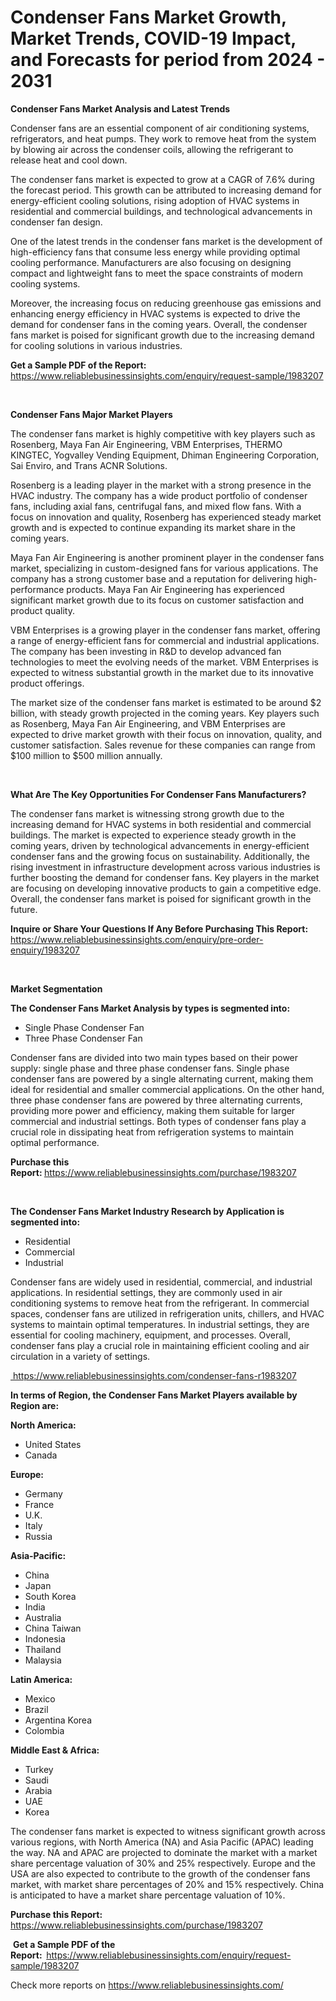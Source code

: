<p><h1>Condenser Fans Market Growth, Market Trends, COVID-19 Impact, and Forecasts for period from 2024 - 2031</h1></p><p><strong>Condenser Fans Market Analysis and Latest Trends</strong></p>
<p><p>Condenser fans are an essential component of air conditioning systems, refrigerators, and heat pumps. They work to remove heat from the system by blowing air across the condenser coils, allowing the refrigerant to release heat and cool down.</p><p>The condenser fans market is expected to grow at a CAGR of 7.6% during the forecast period. This growth can be attributed to increasing demand for energy-efficient cooling solutions, rising adoption of HVAC systems in residential and commercial buildings, and technological advancements in condenser fan design.</p><p>One of the latest trends in the condenser fans market is the development of high-efficiency fans that consume less energy while providing optimal cooling performance. Manufacturers are also focusing on designing compact and lightweight fans to meet the space constraints of modern cooling systems.</p><p>Moreover, the increasing focus on reducing greenhouse gas emissions and enhancing energy efficiency in HVAC systems is expected to drive the demand for condenser fans in the coming years. Overall, the condenser fans market is poised for significant growth due to the increasing demand for cooling solutions in various industries.</p></p>
<p><strong>Get a Sample PDF of the Report:&nbsp;</strong> <a href="https://www.reliablebusinessinsights.com/enquiry/request-sample/1983207">https://www.reliablebusinessinsights.com/enquiry/request-sample/1983207</a></p>
<p>&nbsp;</p>
<p><strong>Condenser Fans Major Market Players</strong></p>
<p><p>The condenser fans market is highly competitive with key players such as Rosenberg, Maya Fan Air Engineering, VBM Enterprises, THERMO KINGTEC, Yogvalley Vending Equipment, Dhiman Engineering Corporation, Sai Enviro, and Trans ACNR Solutions. </p><p>Rosenberg is a leading player in the market with a strong presence in the HVAC industry. The company has a wide product portfolio of condenser fans, including axial fans, centrifugal fans, and mixed flow fans. With a focus on innovation and quality, Rosenberg has experienced steady market growth and is expected to continue expanding its market share in the coming years.</p><p>Maya Fan Air Engineering is another prominent player in the condenser fans market, specializing in custom-designed fans for various applications. The company has a strong customer base and a reputation for delivering high-performance products. Maya Fan Air Engineering has experienced significant market growth due to its focus on customer satisfaction and product quality.</p><p>VBM Enterprises is a growing player in the condenser fans market, offering a range of energy-efficient fans for commercial and industrial applications. The company has been investing in R&D to develop advanced fan technologies to meet the evolving needs of the market. VBM Enterprises is expected to witness substantial growth in the market due to its innovative product offerings.</p><p>The market size of the condenser fans market is estimated to be around $2 billion, with steady growth projected in the coming years. Key players such as Rosenberg, Maya Fan Air Engineering, and VBM Enterprises are expected to drive market growth with their focus on innovation, quality, and customer satisfaction. Sales revenue for these companies can range from $100 million to $500 million annually.</p></p>
<p>&nbsp;</p>
<p><strong>What Are The Key Opportunities For Condenser Fans Manufacturers?</strong></p>
<p><p>The condenser fans market is witnessing strong growth due to the increasing demand for HVAC systems in both residential and commercial buildings. The market is expected to experience steady growth in the coming years, driven by technological advancements in energy-efficient condenser fans and the growing focus on sustainability. Additionally, the rising investment in infrastructure development across various industries is further boosting the demand for condenser fans. Key players in the market are focusing on developing innovative products to gain a competitive edge. Overall, the condenser fans market is poised for significant growth in the future.</p></p>
<p><strong>Inquire or Share Your Questions If Any Before Purchasing This Report:</strong> <a href="https://www.reliablebusinessinsights.com/enquiry/pre-order-enquiry/1983207">https://www.reliablebusinessinsights.com/enquiry/pre-order-enquiry/1983207</a></p>
<p>&nbsp;</p>
<p><strong>Market Segmentation</strong></p>
<p><strong>The Condenser Fans Market Analysis by types is segmented into:</strong></p>
<p><ul><li>Single Phase Condenser Fan</li><li>Three Phase Condenser Fan</li></ul></p>
<p><p>Condenser fans are divided into two main types based on their power supply: single phase and three phase condenser fans. Single phase condenser fans are powered by a single alternating current, making them ideal for residential and smaller commercial applications. On the other hand, three phase condenser fans are powered by three alternating currents, providing more power and efficiency, making them suitable for larger commercial and industrial settings. Both types of condenser fans play a crucial role in dissipating heat from refrigeration systems to maintain optimal performance.</p></p>
<p><strong>Purchase this Report:&nbsp;</strong><a href="https://www.reliablebusinessinsights.com/purchase/1983207">https://www.reliablebusinessinsights.com/purchase/1983207</a></p>
<p>&nbsp;</p>
<p><strong>The Condenser Fans Market Industry Research by Application is segmented into:</strong></p>
<p><ul><li>Residential</li><li>Commercial</li><li>Industrial</li></ul></p>
<p><p>Condenser fans are widely used in residential, commercial, and industrial applications. In residential settings, they are commonly used in air conditioning systems to remove heat from the refrigerant. In commercial spaces, condenser fans are utilized in refrigeration units, chillers, and HVAC systems to maintain optimal temperatures. In industrial settings, they are essential for cooling machinery, equipment, and processes. Overall, condenser fans play a crucial role in maintaining efficient cooling and air circulation in a variety of settings.</p></p>
<p><a href="https://www.reliablebusinessinsights.com/condenser-fans-r1983207">&nbsp;https://www.reliablebusinessinsights.com/condenser-fans-r1983207</a></p>
<p><strong>In terms of Region, the Condenser Fans Market Players available by Region are:</strong></p>
<p>
    <p> <strong> North America: </strong>
        <ul>
            <li>United States</li>
            <li>Canada</li>
        </ul>
        </p> 
    <p> <strong> Europe: </strong>
        <ul>
            <li>Germany</li>
            <li>France</li>
            <li>U.K.</li>
            <li>Italy</li>
            <li>Russia</li>
        </ul>
        </p> 
    <p> <strong> Asia-Pacific: </strong>
        <ul>
            <li>China</li>
            <li>Japan</li>
            <li>South Korea</li>
            <li>India</li>
            <li>Australia</li>
            <li>China Taiwan</li>
            <li>Indonesia</li>
            <li>Thailand</li>
            <li>Malaysia</li>
        </ul>
        </p> 
    <p> <strong> Latin America: </strong>
        <ul>
            <li>Mexico</li>
            <li>Brazil</li>
            <li>Argentina Korea</li>
            <li>Colombia</li>
        </ul>
        </p> 
    <p> <strong> Middle East & Africa: </strong>
        <ul>
            <li>Turkey</li>
            <li>Saudi</li>
            <li>Arabia</li>
            <li>UAE</li>
            <li>Korea</li>
        </ul>
    </p>
    </p>
<p><p>The condenser fans market is expected to witness significant growth across various regions, with North America (NA) and Asia Pacific (APAC) leading the way. NA and APAC are projected to dominate the market with a market share percentage valuation of 30% and 25% respectively. Europe and the USA are also expected to contribute to the growth of the condenser fans market, with market share percentages of 20% and 15% respectively. China is anticipated to have a market share percentage valuation of 10%.</p></p>
<p><strong>Purchase this Report: </strong><a href="https://www.reliablebusinessinsights.com/purchase/1983207">https://www.reliablebusinessinsights.com/purchase/1983207</a></p>
<p>&nbsp;<strong>Get a Sample PDF of the Report:&nbsp;&nbsp;</strong><a href="https://www.reliablebusinessinsights.com/enquiry/request-sample/1983207">https://www.reliablebusinessinsights.com/enquiry/request-sample/1983207</a></p>
<p><strong></strong></p>
<p>Check more reports on <a href="https://www.reliablebusinessinsights.com/">https://www.reliablebusinessinsights.com/</a></p>